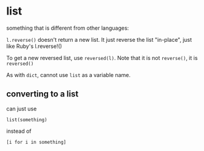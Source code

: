 # list

something that is different from other languages:

`l.reverse()` doesn't return a new list.  It just reverse the list "in-place", just like Ruby's l.reverse!()

To get a new reversed list, use `reversed(l)`.  Note that it is not `reverse()`, it is `reversed()`

As with `dict`, cannot use `list` as a variable name.


## converting to a list

can just use

    list(something)

instead of

    [i for i in something]
